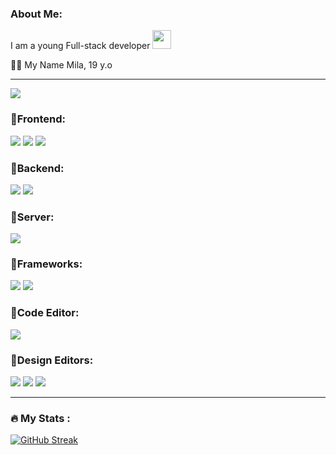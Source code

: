 
  


### About Me: 
I am a young Full-stack developer <img src="https://media.giphy.com/media/WUlplcMpOCEmTGBtBW/giphy.gif" width="30"> 

👩‍💻 My Name Mila, 19 y.o 

---

  <img src="https://img.wattpad.com/5806e495d208e7b898f821497354acaa37212a25/68747470733a2f2f73332e616d617a6f6e6177732e636f6d2f776174747061642d6d656469612d736572766963652f53746f7279496d6167652f31537033374a75722d386a4436673d3d2d3937373939313838362e31363435363461336237323365303232323236373930343030302e676966?s=fit&w=720&h=720"/>


### &#x1F49C;Frontend:

  ![](https://img.shields.io/badge/Code-HTML5-informational?style=flat&logo=html5&logoColor=white&color=rgb(98,143,219))
  ![](https://img.shields.io/badge/Code-CSS3-informational?style=flat&logo=css3&logoColor=white&color=rgb(98,143,219))
  ![](https://img.shields.io/badge/Code-JavaScript-informational?style=flat&logo=javascript&logoColor=white&color=rgb(98,143,219))

### &#x1F49C;Backend:
  ![](https://img.shields.io/badge/Database-MySQL-informational?style=flat&logo=mysql&logoColor=white&color=rgb(98,143,219))
  ![](https://img.shields.io/badge/Code-PHP-informational?style=flat&logo=PHP&logoColor=white&color=rgb(98,143,219))  

### &#x1F49C;Server:
  ![](https://img.shields.io/badge/Database-XAMPP-informational?style=flat&logo=XAMPP&logoColor=white&color=rgb(98,143,219))
   
### &#x1F49C;Frameworks:

  ![](https://img.shields.io/badge/Code-ReactJS-informational?style=flat&logo=react&logoColor=white&color=rgb(98,143,219))
  ![](https://img.shields.io/badge/Code-SCSS-informational?style=flat&logo=sass&logoColor=white&color=rgb(98,143,219))

### &#x1F49C;Code Editor:

  ![](https://img.shields.io/badge/Editor-VSCode-informational?style=flat&logo=visualstudiocode&logoColor=white&color=rgb(98,143,219))

### &#x1F49C;Design Editors:
![](https://img.shields.io/badge/Editor-Figma-informational?style=flat&logo=Figma&logoColor=white&color=rgb(98,143,219))
![](https://img.shields.io/badge/Editor-Adobe_Photoshop-informational?style=flat&logo=AdobePhotoshop&logoColor=white&color=rgb(98,143,219))
![](https://img.shields.io/badge/Editor-Adobe_Illustrator-informational?style=flat&logo=AdobeIllustrator&logoColor=white&color=rgb(98,143,219))

---
### :fire: My Stats :

[![GitHub Streak](https://github-readme-streak-stats.herokuapp.com?user=Deoships&theme=tokyonight&hide_border=true&border_radius=0&card_width=950)](https://git.io/streak-stats)
